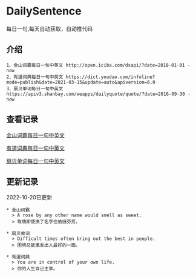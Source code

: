 # DailySentence

每日一句,每天自动获取，自动推代码

## 介绍

```
1、金山词霸每日一句中英文 http://open.iciba.com/dsapi/?date=2018-01-01 - now
2、有道词典每日一句中英文 https://dict.youdao.com/infoline?mode=publish&date=2021-03-15&update=auto&apiversion=6.0
3、扇贝单词每日一句中英文 https://apiv3.shanbay.com/weapps/dailyquote/quote/?date=2016-09-30 - now
```

## 查看记录

[金山词霸每日一句中英文](./data/iciba/)

[有道词典每日一句中英文](./data/youdao/)

[扇贝单词每日一句中英文](./data/shanbay/)

## 更新记录
2022-10-20已更新 
```
* 金山词霸
  > A rose by any other name would smell as sweet.
  > 玫瑰即使换了名字也依旧芬芳。

* 扇贝单词
  > Difficult times often bring out the best in people.
  > 困境总能激发出人最好的一面。

* 有道词典
  > You are in control of your own life.
  > 你的人生自己主宰。

```
